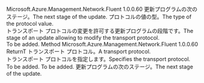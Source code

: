 <Type Name="IWithProtocol&lt;ReturnT,ProtocolT&gt;" FullName="Microsoft.Azure.Management.Network.Fluent.HasProtocol.Update.IWithProtocol&lt;ReturnT,ProtocolT&gt;">
  <TypeSignature Language="C#" Value="public interface IWithProtocol&lt;ReturnT,ProtocolT&gt;" />
  <TypeSignature Language="ILAsm" Value=".class public interface auto ansi abstract IWithProtocol`2&lt;ReturnT, ProtocolT&gt;" />
  <TypeSignature Language="DocId" Value="T:Microsoft.Azure.Management.Network.Fluent.HasProtocol.Update.IWithProtocol`2" />
  <TypeSignature Language="VB.NET" Value="Public Interface IWithProtocol(Of ReturnT, ProtocolT)" />
  <TypeSignature Language="F#" Value="type IWithProtocol&lt;'ReturnT, 'ProtocolT&gt; = interface" />
  <AssemblyInfo>
    <AssemblyName>Microsoft.Azure.Management.Network.Fluent</AssemblyName>
    <AssemblyVersion>1.0.0.60</AssemblyVersion>
  </AssemblyInfo>
  <TypeParameters>
    <TypeParameter Name="ReturnT" />
    <TypeParameter Name="ProtocolT" />
  </TypeParameters>
  <Interfaces />
  <Docs>
    <typeparam name="ReturnT"><span data-ttu-id="c89a0-101">更新プログラムの次のステージ。</span><span class="sxs-lookup"><span data-stu-id="c89a0-101">The next stage of the update.</span></span></typeparam>
    <typeparam name="ProtocolT"><span data-ttu-id="c89a0-102">プロトコルの値の型。</span><span class="sxs-lookup"><span data-stu-id="c89a0-102">The type of the protocol value.</span></span></typeparam>
    <summary>
            <span data-ttu-id="c89a0-103">トランスポート プロトコルの変更を許可する更新プログラムの段階です。</span><span class="sxs-lookup"><span data-stu-id="c89a0-103">The stage of an update allowing to modify the transport protocol.</span></span>
            </summary>
    <remarks>To be added.</remarks>
  </Docs>
  <Members>
    <Member MemberName="WithProtocol">
      <MemberSignature Language="C#" Value="public ReturnT WithProtocol (ProtocolT protocol);" />
      <MemberSignature Language="ILAsm" Value=".method public hidebysig newslot virtual instance !ReturnT WithProtocol(!ProtocolT protocol) cil managed" />
      <MemberSignature Language="DocId" Value="M:Microsoft.Azure.Management.Network.Fluent.HasProtocol.Update.IWithProtocol`2.WithProtocol(`1)" />
      <MemberSignature Language="VB.NET" Value="Public Function WithProtocol (protocol As ProtocolT) As ReturnT" />
      <MemberSignature Language="F#" Value="abstract member WithProtocol : 'ProtocolT -&gt; 'ReturnT" Usage="iWithProtocol.WithProtocol protocol" />
      <MemberType>Method</MemberType>
      <AssemblyInfo>
        <AssemblyName>Microsoft.Azure.Management.Network.Fluent</AssemblyName>
        <AssemblyVersion>1.0.0.60</AssemblyVersion>
      </AssemblyInfo>
      <ReturnValue>
        <ReturnType>ReturnT</ReturnType>
      </ReturnValue>
      <Parameters>
        <Parameter Name="protocol" Type="ProtocolT" />
      </Parameters>
      <Docs>
        <param name="protocol"><span data-ttu-id="c89a0-104">トランスポート プロトコル。</span><span class="sxs-lookup"><span data-stu-id="c89a0-104">A transport protocol.</span></span></param>
        <summary>
            <span data-ttu-id="c89a0-105">トランスポート プロトコルを指定します。</span><span class="sxs-lookup"><span data-stu-id="c89a0-105">Specifies the transport protocol.</span></span>
            </summary>
        <returns>To be added.</returns>
        <remarks>To be added.</remarks>
        <return><span data-ttu-id="c89a0-106">更新プログラムの次のステージ。</span><span class="sxs-lookup"><span data-stu-id="c89a0-106">The next stage of the update.</span></span></return>
      </Docs>
    </Member>
  </Members>
</Type>